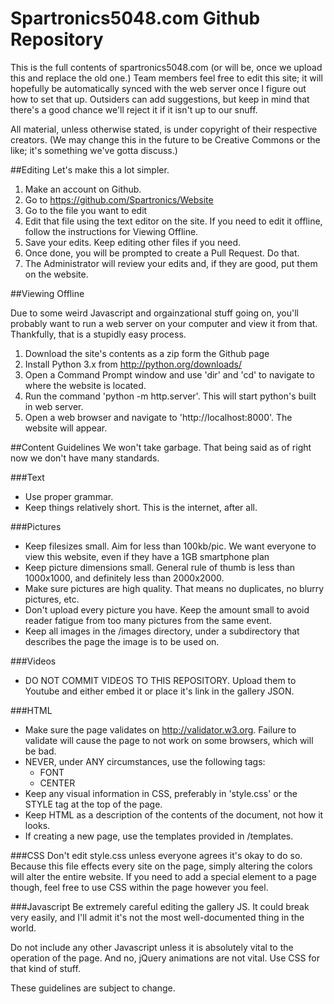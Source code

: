 # Spartronics5048.com Github Repository

This is the full contents of spartronics5048.com (or will be, once we upload this and replace the old one.) Team members feel free to edit this site; it will hopefully be automatically synced with the web server once I figure out how to set that up. Outsiders can add suggestions, but keep in mind that there's a good chance we'll reject it if it isn't up to our snuff.

All material, unless otherwise stated, is under copyright of their respective creators. (We may change this in the future to be Creative Commons or the like; it's something we've gotta discuss.)

##Editing
Let's make this a lot simpler.

1. Make an account on Github.
2. Go to https://github.com/Spartronics/Website
3. Go to the file you want to edit
4. Edit that file using the text editor on the site. If you need to edit it offline, follow the instructions for Viewing Offline.
5. Save your edits. Keep editing other files if you need.
6. Once done, you will be prompted to create a Pull Request. Do that.
7. The Administrator will review your edits and, if they are good, put them on the website.

##Viewing Offline

Due to some weird Javascript and orgainzational stuff going on, you'll probably want to run a web server on your computer and view it from that. Thankfully, that is a stupidly easy process.

1. Download the site's contents as a zip form the Github page
1. Install Python 3.x from http://python.org/downloads/
2. Open a Command Prompt window and use 'dir' and 'cd' to navigate to where the website is located.
3. Run the command 'python -m http.server'. This will start python's built in web server.
4. Open a web browser and navigate to 'http://localhost:8000'. The website will appear.

##Content Guidelines
We won't take garbage. That being said as of right now we don't have many standards.

###Text
* Use proper grammar.
* Keep things relatively short. This is the internet, after all.

###Pictures
* Keep filesizes small. Aim for less than 100kb/pic. We want everyone to view this website, even if they have a 1GB smartphone plan
* Keep picture dimensions small. General rule of thumb is less than 1000x1000, and definitely less than 2000x2000.
* Make sure pictures are high quality. That means no duplicates, no blurry pictures, etc.
* Don't upload every picture you have. Keep the amount small to avoid reader fatigue from too many pictures from the same event.
* Keep all images in the /images directory, under a subdirectory that describes the page the image is to be used on.

###Videos
* DO NOT COMMIT VIDEOS TO THIS REPOSITORY. Upload them to Youtube and either embed it or place it's link in the gallery JSON.

###HTML
* Make sure the page validates on http://validator.w3.org. Failure to validate will cause the page to not work on some browsers, which will be bad.
* NEVER, under ANY circumstances, use the following tags:
  * FONT
  * CENTER
* Keep any visual information in CSS, preferably in 'style.css' or the STYLE tag at the top of the page.
* Keep HTML as a description of the contents of the document, not how it looks.
* If creating a new page, use the templates provided in /templates.

###CSS
Don't edit style.css unless everyone agrees it's okay to do so. Because this file effects every site on the page, simply altering the colors will alter the entire website. If you need to add a special element to a page though, feel free to use CSS within the page however you feel.

###Javascript
Be extremely careful editing the gallery JS. It could break very easily, and I'll admit it's not the most well-documented thing in the world.

Do not include any other Javascript unless it is absolutely vital to the operation of the page. And no, jQuery animations are not vital. Use CSS for that kind of stuff.

These guidelines are subject to change.
